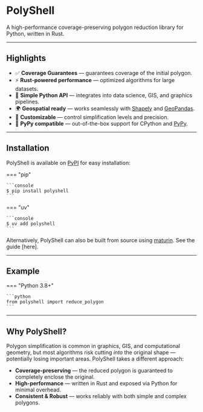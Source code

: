 # PolyShell

A high-performance coverage-preserving polygon reduction library for Python, written in Rust.

---

## Highlights

- ✅ **Coverage Guarantees** — guarantees coverage of the initial polygon.
- ⚡ **Rust-powered performance** — optimized algorithms for large datasets.
- 🧩 **Simple Python API** — integrates into data science, GIS, and graphics pipelines.
- 🌍 **Geospatial ready** — works seamlessly with [Shapely](https://shapely.readthedocs.io/) and [GeoPandas](https://geopandas.org/).
- 📏 **Customizable** — control simplification levels and precision.
- 🐍 **PyPy compatible** — out-of-the-box support for CPython and [PyPy](https://pypy.org/).

---

## Installation

PolyShell is available on [PyPI](https://pypi.org/) for easy installation:

=== "pip"

    ```console
    $ pip install polyshell
    ```

=== "uv"

    ```console
    $ uv add polyshell
    ```

Alternatively, PolyShell can also be built from source using [maturin](https://www.maturin.rs/). See the guide [here].

---

## Example

=== "Python 3.8+"

    ```python
    from polyshell import reduce_polygon
    ```


---

## Why PolyShell?

Polygon simplification is common in graphics, GIS, and computational geometry, but most algorithms risk cutting *into* the original shape — potentially losing important areas. PolyShell takes a different approach:

- **Coverage-preserving** — the reduced polygon is guaranteed to completely enclose the original.
- **High-performance** — written in Rust and exposed via Python for minimal overhead.
- **Consistent & Robust** — works reliably with both simple and complex polygons.

